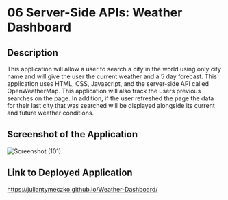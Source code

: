 # 06 Server-Side APIs: Weather Dashboard

## Description
This application will allow a user to search a city in the world using only city name and will give the user the current weather and a 5 day forecast. This application uses HTML, CSS, Javascript, and the 
server-side API called OpenWeatherMap. This application will also track the users previous searches on the page. In addition, if the user refreshed the page the data for their last city that was 
searched will be displayed alongside its current and future weather conditions.

## Screenshot of the Application
![Screenshot (101)](https://github.com/JulianTymeczko/Weather-Dashboard/assets/130944880/2154d150-6c6b-4dd9-bf65-77a515a6cf9d)

## Link to Deployed Application
https://juliantymeczko.github.io/Weather-Dashboard/
